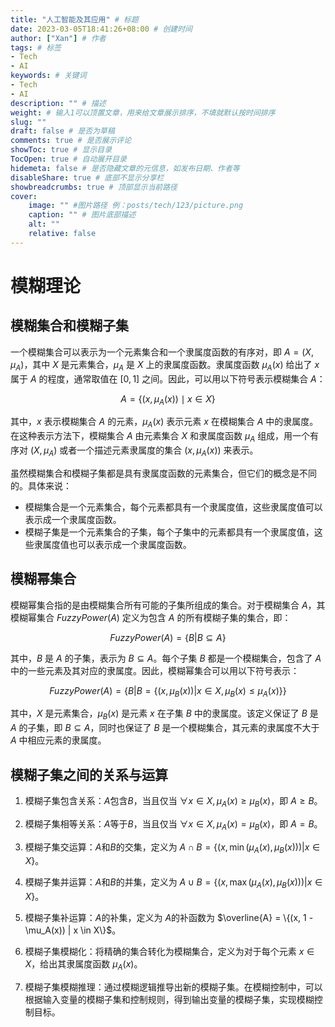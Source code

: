 ```yaml
---
title: "人工智能及其应用" # 标题
date: 2023-03-05T18:41:26+08:00 # 创建时间
author: ["Xan"] # 作者
tags: # 标签
- Tech 
- AI
keywords: # 关键词
- Tech 
- AI
description: "" # 描述
weight: # 输入1可以顶置文章，用来给文章展示排序，不填就默认按时间排序
slug: ""
draft: false # 是否为草稿
comments: true # 是否展示评论
showToc: true # 显示目录
TocOpen: true # 自动展开目录
hidemeta: false # 是否隐藏文章的元信息，如发布日期、作者等
disableShare: true # 底部不显示分享栏
showbreadcrumbs: true # 顶部显示当前路径
cover:
    image: "" #图片路径 例：posts/tech/123/picture.png
    caption: "" # 图片底部描述
    alt: ""
    relative: false
---
```


# 模糊理论
## 模糊集合和模糊子集
一个模糊集合可以表示为一个元素集合和一个隶属度函数的有序对，即 $A = (X, \mu_A)$，其中 $X$ 是元素集合，$\mu_A$ 是 $X$ 上的隶属度函数。隶属度函数 $\mu_A(x)$ 给出了 $x$ 属于 $A$ 的程度，通常取值在 $[0,1]$ 之间。因此，可以用以下符号表示模糊集合 $A$：

$$A = \{(x, \mu_A(x)) \mid x \in X\}$$

其中，$x$ 表示模糊集合 $A$ 的元素，$\mu_A(x)$ 表示元素 $x$ 在模糊集合 $A$ 中的隶属度。在这种表示方法下，模糊集合 $A$ 由元素集合 $X$ 和隶属度函数 $\mu_A$ 组成，用一个有序对 $(X, \mu_A)$ 或者一个描述元素隶属度的集合 ${ (x, \mu_A(x)) }$ 来表示。

虽然模糊集合和模糊子集都是具有隶属度函数的元素集合，但它们的概念是不同的。具体来说：

-   模糊集合是一个元素集合，每个元素都具有一个隶属度值，这些隶属度值可以表示成一个隶属度函数。
-   模糊子集是一个元素集合的子集，每个子集中的元素都具有一个隶属度值，这些隶属度值也可以表示成一个隶属度函数。
## 模糊幂集合
模糊幂集合指的是由模糊集合所有可能的子集所组成的集合。对于模糊集合 $A$，其模糊幂集合 $FuzzyPower(A)$ 定义为包含 $A$ 的所有模糊子集的集合，即：

$$FuzzyPower(A) = \{B | B \subseteq A\}$$

其中，$B$ 是 $A$ 的子集，表示为 $B \subseteq A$。每个子集 $B$ 都是一个模糊集合，包含了 $A$ 中的一些元素及其对应的隶属度。因此，模糊幂集合可以用以下符号表示：

$$FuzzyPower(A) = \{B | B = \{(x, \mu_B(x)) | x \in X, \mu_B(x) \leq \mu_A(x)\} \}$$

其中，$X$ 是元素集合，$\mu_B(x)$ 是元素 $x$ 在子集 $B$ 中的隶属度。该定义保证了 $B$ 是 $A$ 的子集，即 $B \subseteq A$，同时也保证了 $B$ 是一个模糊集合，其元素的隶属度不大于 $A$ 中相应元素的隶属度。
## 模糊子集之间的关系与运算
1.  模糊子集包含关系：$A$包含$B$，当且仅当 $\forall x \in X, \mu_A(x) \geq \mu_B(x)$，即 $A \geq B$。
    
2.  模糊子集相等关系：$A$等于$B$，当且仅当 $\forall x \in X, \mu_A(x) = \mu_B(x)$，即 $A = B$。
    
3.  模糊子集交运算：$A$和$B$的交集，定义为 $A \cap B = \{(x, \min(\mu_A(x), \mu_B(x))) | x \in X\}$。
    
4.  模糊子集并运算：$A$和$B$的并集，定义为 $A \cup B = \{(x, \max(\mu_A(x), \mu_B(x))) | x \in X\}$。
    
5.  模糊子集补运算：$A$的补集，定义为 $A$的补函数为 $\overline{A} = \{(x, 1 - \mu_A(x)) | x \in X\}$。
    
6.  模糊子集模糊化：将精确的集合转化为模糊集合，定义为对于每个元素 $x \in X$，给出其隶属度函数 $\mu_A(x)$。
    
7.  模糊子集模糊推理：通过模糊逻辑推导出新的模糊子集。在模糊控制中，可以根据输入变量的模糊子集和控制规则，得到输出变量的模糊子集，实现模糊控制目标。